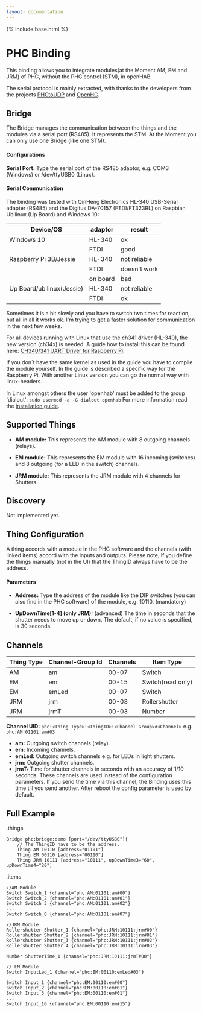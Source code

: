 ```yaml
---
layout: documentation
---
```


{% include base.html %}

# PHC Binding

This binding allows you to integrate modules(at the Moment AM, EM and JRM) of PHC, without the PHC control (STM), in openHAB.  

The serial protocol is mainly extracted, with thanks to the developers from the projects [PHCtoUDP](https://sourceforge.net/projects/phctoudp/) and [OpenHC](https://sourceforge.net/projects/openhc/?source=directory).

## Bridge

The Bridge manages the communication between the things and the modules via a serial port (RS485). It represents the STM.
At the Moment you can only use one Bridge (like one STM).

#### Configurations

**Serial Port:** Type the serial port of the RS485 adaptor, e.g. COM3 (Windows) or /dev/ttyUSB0 (Linux).

#### Serial Communication

The binding was tested with QinHeng Electronics HL-340 USB-Serial adapter (RS485) and the Digitus DA-70157 (FTDI/FT323RL) on Raspbian Ubilinux (Up Board) and Windows 10:  

| Device/OS                | adaptor       | result       |
|--------------------------|---------------|--------------|
| Windows 10               | HL-340        | ok           |
|                          | FTDI          | good         |
| Raspberry Pi 3B/Jessie   | HL-340        | not reliable |
|                          | FTDI          | doesn´t work |
|                          | on board      | bad          |
| Up Board/ubilinux(Jessie)| HL-340        | not reliable |
|                          | FTDI          | ok           |

Sometimes it is a bit slowly and you have to switch two times for reaction, but all in all it works ok.
I'm trying to get a faster solution for communication in the next few weeks.
 
For all devices running with Linux that use the ch341 driver (HL-340), the new version (ch34x) is needed.
A guide how to install this can be found here: [CH340/341 UART Driver for Raspberry Pi](https://github.com/aperepel/raspberrypi-ch340-driver).  

If you don´t have the same kernel as used in the guide you have to compile the module yourself. In the guide is described a specific way for the Raspberry Pi. With another Linux version you can go the normal way with linux-headers.   

In Linux amongst others the user 'openhab' must be added to the group 'dialout': ```sudo usermod -a -G dialout openhab``` For more information read the [installation guide](http://docs.openhab.org/installation/linux.html#recommended-additional-setup-steps).

## Supported Things

- **AM module:** This represents the AM module with 8 outgoing channels (relays).

- **EM module:** This represents the EM module with 16 incoming (switches) and 8 outgoing (for a LED in the switch) channels.

- **JRM module:** This represents the JRM module with 4 channels for Shutters.

## Discovery

Not implemented yet.

## Thing Configuration

A thing accords with a module in the PHC software and the channels (with linked items) accord with the inputs and outputs.
Please note, if you define the things manually (not in the UI) that the ThingID always have to be the address.

#### Parameters

- **Address:** Type the address of the module like the DIP switches (you can also find in the PHC software) of the module, e.g. 10110. (mandatory)

- **UpDownTime[1-4] (only JRM):** (advanced) The time in seconds that the shutter needs to move up or down. The default, if no value is specified, is 30 seconds.

## Channels

| Thing Type             | Channel-Group Id | Channels | Item Type        |
|------------------------|------------------|----------|------------------|
| AM                     | am               | 00-07    | Switch           |
| EM                     | em               | 00-15    | Switch(read only)|
| EM                     | emLed            | 00-07    | Switch           |
| JRM                    | jrm              | 00-03    | Rollershutter    |
| JRM                    | jrmT             | 00-03    | Number           |

**Channel UID:** ```phc:<Thing Type>:<ThingID>:<Channel Group>#<Channel>``` e.g. ```phc:AM:01101:am#03```

- **am:** Outgoing switch channels (relay).
- **em:** Incoming channels.
- **emLed:** Outgoing switch channels e.g. for LEDs in light shutters.
- **jrm:** Outgoing shutter channels.
- **jrmT:** Time for shutter channels in seconds with an accuracy of 1/10 seconds. These channels are used instead of the configuration parameters. If you send the time via this channel, the Binding uses this time till you send another. After reboot the config parameter is used by default.

## Full Example

.things
```
Bridge phc:bridge:demo [port="/dev/ttyUSB0"]{
    // The ThingID have to be the address.
    Thing AM 10110 [address="01101"]
    Thing EM 00110 [address="00110"]
    Thing JRM 10111 [address="10111", upDownTime3="60", upDownTime4="20"]
```

.items
```
//AM Module
Switch Switch_1 {channel="phc:AM:01101:am#00"}
Switch Switch_2 {channel="phc:AM:01101:am#01"}
Switch Switch_3 {channel="phc:AM:01101:am#02"}
...
Switch Switch_8 {channel="phc:AM:01101:am#07"}

//JRM Module
Rollershutter Shutter_1 {channel="phc:JRM:10111:jrm#00"}
Rollershutter Shutter_2 {channel="phc:JRM:10111:jrm#01"}
Rollershutter Shutter_3 {channel="phc:JRM:10111:jrm#02"}
Rollershutter Shutter_4 {channel="phc:JRM:10111:jrm#03"}

Number ShutterTime_1 {channel="phc:JRM:10111:jrmT#00"}

// EM Module
Switch InputLed_1 {channel="phc:EM:00110:emLed#03"}

Switch Input_1 {channel="phc:EM:00110:em#00"}
Switch Input_2 {channel="phc:EM:00110:em#01"}
Switch Input_3 {channel="phc:EM:00110:em#01"}
...
Switch Input_16 {channel="phc:EM:00110:em#15"}
```
